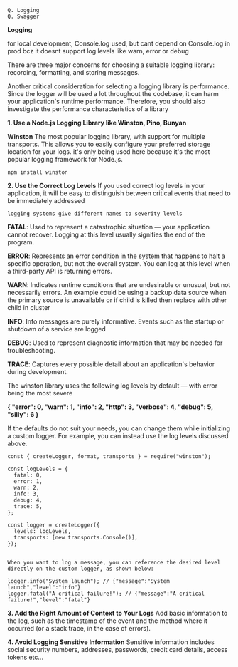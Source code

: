 ```
Q. Logging
Q. Swagger
```

**Logging**

for local development, Console.log used, but cant depend on Console.log in prod bcz it doesnt support log levels like warn, error or debug

There are three major concerns for choosing a suitable logging library: recording, formatting, and storing messages.

Another critical consideration for selecting a logging library is performance.
Since the logger will be used a lot throughout the codebase, it can harm your application's runtime performance.
Therefore, you should also investigate the performance characteristics of a library

**1. Use a Node.js Logging Library like Winston, Pino, Bunyan**

**Winston**
	The most popular logging library, with support for multiple transports. This allows you to easily configure your preferred storage location for your logs.
	it's only being used here because it's the most popular logging framework for Node.js.

	npm install winston

**2. Use the Correct Log Levels**
	If you used correct log levels in your application, it will be easy to distinguish between critical events that need to be immediately addressed 

	logging systems give different names to severity levels

**FATAL**: Used to represent a catastrophic situation — your application cannot recover. Logging at this level usually signifies the end of the program.

**ERROR**: Represents an error condition in the system that happens to halt a specific operation, but not the overall system. You can log at this level when a third-party API is returning errors.

**WARN**: Indicates runtime conditions that are undesirable or unusual, but not necessarily errors. An example could be using a backup data source when the primary source is unavailable or if child is killed then replace with other child in cluster

**INFO**: Info messages are purely informative. Events such as the startup or shutdown of a service are logged

**DEBUG**: Used to represent diagnostic information that may be needed for troubleshooting.

**TRACE**: Captures every possible detail about an application's behavior during development.


The winston library uses the following log levels by default — with error being the most severe

**{
  "error": 0,
  "warn": 1,
  "info": 2,
  "http": 3,
  "verbose": 4,
  "debug": 5,
  "silly": 6
}**


If the defaults do not suit your needs, you can change them while initializing a custom logger. 
For example, you can instead use the log levels discussed above.

```
const { createLogger, format, transports } = require("winston");

const logLevels = {
  fatal: 0,
  error: 1,
  warn: 2,
  info: 3,
  debug: 4,
  trace: 5,
};

const logger = createLogger({
  levels: logLevels,
  transports: [new transports.Console()],
});


When you want to log a message, you can reference the desired level directly on the custom logger, as shown below:

logger.info("System launch"); // {"message":"System launch","level":"info"}
logger.fatal("A critical failure!"); // {"message":"A critical failure!","level":"fatal"}

```

**3. Add the Right Amount of Context to Your Logs**
	Add basic information to the log, such as the timestamp of the event and the method where it occurred (or a stack trace, in the case of errors). 

**4. Avoid Logging Sensitive Information**
	Sensitive information includes social security numbers, addresses, passwords, credit card details, access tokens etc...

